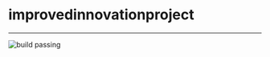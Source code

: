 # improvedinnovationproject
--------
![build passing](https://raw.githubusercontent.com/dwyl/repo-badges/840c83afb8299502a6cee43db34339ec522233aa/svg/build-passing.svg)

